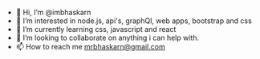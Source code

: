 - 👋 Hi, I’m @imbhaskarn
- 👀 I’m interested in node.js, api's, graphQl, web apps, bootstrap and css 
- 🌱 I’m currently learning css, javascript and react
- 💞️ I’m looking to collaborate on anything i can help with.
- 📫 How to reach me mrbhaskarn@gmail.com

<!---
imbhaskarn/imbhaskarn is a ✨ special ✨ repository because its `README.md` (this file) appears on your GitHub profile.
You can click the Preview link to take a look at your changes.
--->
